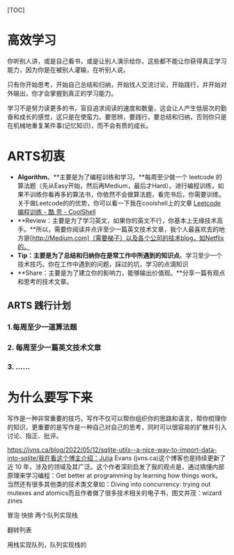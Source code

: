 [TOC]

# 高效学习

你听别人讲，或是自己看书，或是让别人演示给你，这些都不能让你获得真正学习能力，因为你是在被别人灌输，在听别人说。

只有你开始思考，开始自己总结和归纳，开始找人交流讨论，开始践行，并开始对外输出，你才会掌握到真正的学习能力。

学习不是努力读更多的书，盲目追求阅读的速度和数量，这会让人产生低层次的勤奋和成长的感觉，这只是在使蛮力。要思辨，要践行，要总结和归纳，否则你只是在机械地重复某件事(记忆知识)，而不会有质的成长。

# ARTS初衷

- **Algorithm**。**主要是为了编程训练和学习。**每周至少做一个 leetcode 的算法题（先从Easy开始，然后再Medium，最后才Hard）。进行编程训练，如果不训练你看再多的算法书，你依然不会做算法题，看完书后，你需要训练。关于做Leetcode的的优势，你可以看一下我在coolshell上的文章 [Leetcode 编程训练 - 酷 壳 - CoolShell](https://link.zhihu.com/?target=https%3A//coolshell.cn/articles/12052.html)
- **Review：主要是为了学习英文，如果你的英文不行，你基本上无缘技术高手。**所以，需要你阅读并点评至少一篇英文技术文章，我个人最喜欢去的地方是[http://Medium.com]（需要梯子）以及各个公司的技术blog，如Netflix的。
- **Tip：主要是为了总结和归纳你在是常工作中所遇到的知识点**。学习至少一个技术技巧。你在工作中遇到的问题，踩过的坑，学习的点滴知识
- **Share：主要是为了建立你的影响力，能够输出价值观。**分享一篇有观点和思考的技术文章。



## ARTS 践行计划

### 1.每周至少一道算法题

### 2. 每周至少一篇英文技术文章

### 3. ……



# 为什么要写下来

写作是一种非常重要的技巧，写作不仅可以帮你组织你的思路和语言，帮你梳理你的知识，更重要的是写作是一种自己对自己的思考，同时可以很容易的扩散并引入讨论、指正、批评。





https://jvns.ca/blog/2022/05/12/sqlite-utils--a-nice-way-to-import-data-into-sqlite/我在看这个博主介绍：Julia Evans (jvns.ca)这个博客也是持续更新了近 10 年，涉及的领域及其广泛。这个作者深刻启发了我的观点是，通过搞懂内部原理来学习编程：Get better at programming by learning how things work。当然还有很多其他类的技术类文章如：Diving into concurrency: trying out mutexes and atomics而且作者做了很多技术相关的电子书，图文并茂：wizard zines



冒泡 快排  两个队列实现栈  

翻转列表

用栈实现队列，队列实现栈的